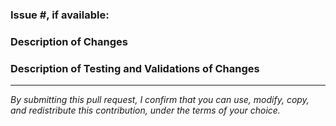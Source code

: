 ### Issue #, if available:


### Description of Changes

<!-- Provide a clear and concise description of the changes made and their impact on the user experience. -->


### Description of Testing and Validations of Changes

<!-- Describe how you validated your changes, including any relevant logs, test results, or manual verification steps. -->

----

*By submitting this pull request, I confirm that you can use, modify, copy, and redistribute this contribution, under the terms of your choice.*